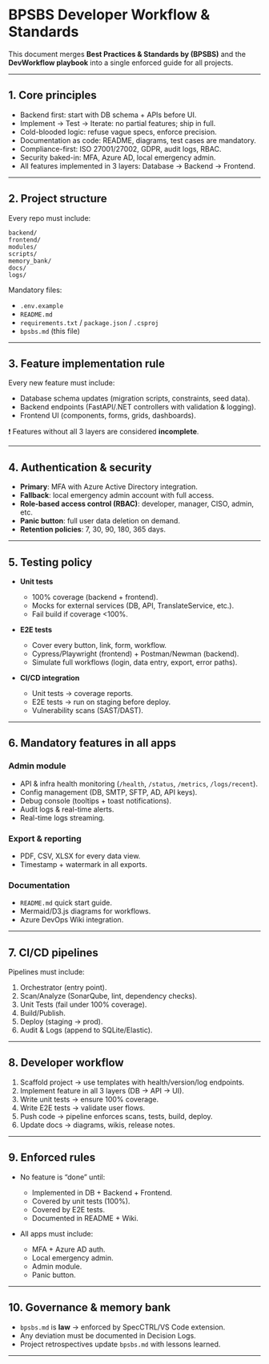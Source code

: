 # BPSBS Developer Workflow & Standards

This document merges **Best Practices & Standards by (BPSBS)** and the **DevWorkflow playbook** into a single enforced guide for all projects.

---

## 1. Core principles
- Backend first: start with DB schema + APIs before UI.  
- Implement → Test → Iterate: no partial features; ship in full.  
- Cold-blooded logic: refuse vague specs, enforce precision.  
- Documentation as code: README, diagrams, test cases are mandatory.  
- Compliance-first: ISO 27001/27002, GDPR, audit logs, RBAC.  
- Security baked-in: MFA, Azure AD, local emergency admin.  
- All features implemented in 3 layers: Database → Backend → Frontend.  

---

## 2. Project structure
Every repo must include:

```
backend/
frontend/
modules/
scripts/
memory_bank/
docs/
logs/
```

Mandatory files:
- `.env.example`  
- `README.md`  
- `requirements.txt` / `package.json` / `.csproj`  
- `bpsbs.md` (this file)  

---

## 3. Feature implementation rule
Every new feature must include:
- Database schema updates (migration scripts, constraints, seed data).  
- Backend endpoints (FastAPI/.NET controllers with validation & logging).  
- Frontend UI (components, forms, grids, dashboards).  

❗ Features without all 3 layers are considered **incomplete**.  

---

## 4. Authentication & security
- **Primary**: MFA with Azure Active Directory integration.  
- **Fallback**: local emergency admin account with full access.  
- **Role-based access control (RBAC)**: developer, manager, CISO, admin, etc.  
- **Panic button**: full user data deletion on demand.  
- **Retention policies**: 7, 30, 90, 180, 365 days.  

---

## 5. Testing policy
- **Unit tests**  
  - 100% coverage (backend + frontend).  
  - Mocks for external services (DB, API, TranslateService, etc.).  
  - Fail build if coverage <100%.  

- **E2E tests**  
  - Cover every button, link, form, workflow.  
  - Cypress/Playwright (frontend) + Postman/Newman (backend).  
  - Simulate full workflows (login, data entry, export, error paths).  

- **CI/CD integration**  
  - Unit tests → coverage reports.  
  - E2E tests → run on staging before deploy.  
  - Vulnerability scans (SAST/DAST).  

---

## 6. Mandatory features in all apps
### Admin module
- API & infra health monitoring (`/health`, `/status`, `/metrics`, `/logs/recent`).  
- Config management (DB, SMTP, SFTP, AD, API keys).  
- Debug console (tooltips + toast notifications).  
- Audit logs & real-time alerts.  
- Real-time logs streaming.  

### Export & reporting
- PDF, CSV, XLSX for every data view.  
- Timestamp + watermark in all exports.  

### Documentation
- `README.md` quick start guide.  
- Mermaid/D3.js diagrams for workflows.  
- Azure DevOps Wiki integration.  

---

## 7. CI/CD pipelines
Pipelines must include:
1. Orchestrator (entry point).  
2. Scan/Analyze (SonarQube, lint, dependency checks).  
3. Unit Tests (fail under 100% coverage).  
4. Build/Publish.  
5. Deploy (staging → prod).  
6. Audit & Logs (append to SQLite/Elastic).  

---

## 8. Developer workflow
1. Scaffold project → use templates with health/version/log endpoints.  
2. Implement feature in all 3 layers (DB → API → UI).  
3. Write unit tests → ensure 100% coverage.  
4. Write E2E tests → validate user flows.  
5. Push code → pipeline enforces scans, tests, build, deploy.  
6. Update docs → diagrams, wikis, release notes.  

---

## 9. Enforced rules
- No feature is “done” until:  
  - Implemented in DB + Backend + Frontend.  
  - Covered by unit tests (100%).  
  - Covered by E2E tests.  
  - Documented in README + Wiki.  

- All apps must include:  
  - MFA + Azure AD auth.  
  - Local emergency admin.  
  - Admin module.  
  - Panic button.  

---

## 10. Governance & memory bank
- `bpsbs.md` is **law** → enforced by SpecCTRL/VS Code extension.  
- Any deviation must be documented in Decision Logs.  
- Project retrospectives update `bpsbs.md` with lessons learned.  

---
